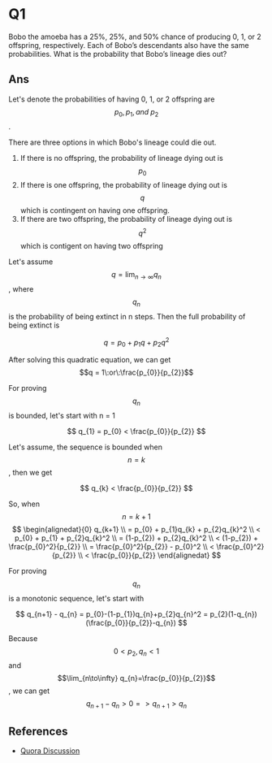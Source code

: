 # Q1

Bobo the amoeba has a 25%, 25%, and 50% chance of producing 0, 1, or 2 offspring, respectively. Each of Bobo’s descendants also have the same probabilities. What is the probability that Bobo’s lineage dies out?

## Ans

Let's denote the probabilities of having 0, 1, or 2 offspring are $$p_{0}, p_{1}, and\;p_{2}$$.

There are three options in which Bobo's lineage could die out.  
1. If there is no offspring, the probability of lineage dying out is $$p_{0}$$  
2. If there is one offspring, the probability of lineage dying out is $$q$$ which is contingent on having one offspring.  
3. If there are two offspring, the probability of lineage dying out is $$q^2$$ which is contigent on having two offspring

Let's assume $$q = \lim_{n\to\infty} q_{n}$$, where $$q_{n}$$ is the probability of being extinct in n steps. Then the full probability of being extinct is


$$
q = p_{0} + p_{1} q + p_{2} q^2
$$


After solving this quadratic equation, we can get $$q = 1\:or\:\frac{p_{0}}{p_{2}}$$

For proving $$q_{n}$$ is bounded, let's start with n = 1


$$
q_{1} = p_{0} < \frac{p_{0}}{p_{2}}
$$


Let's assume, the sequence is bounded when $$n = k$$ , then we get


$$
q_{k} < \frac{p_{0}}{p_{2}}
$$


So, when $$n = k + 1$$
$$
\begin{alignedat}{0}
   q_{k+1} \\ 
   = p_{0} + p_{1}q_{k} + p_{2}q_{k}^2 \\ 
   < p_{0} + p_{1} + p_{2}q_{k}^2 \\
   = (1-p_{2}) + p_{2}q_{k}^2 \\
   < (1-p_{2}) + \frac{p_{0}^2}{p_{2}} \\
   = \frac{p_{0}^2}{p_{2}} - p_{0}^2 \\
   < \frac{p_{0}^2}{p_{2}} \\
   < \frac{p_{0}}{p_{2}}
\end{alignedat}
$$


For proving $$q_{n}$$ is a monotonic sequence, let's start with


$$
q_{n+1} - q_{n} = p_{0}-(1-p_{1})q_{n}+p_{2}q_{n}^2 = p_{2}(1-q_{n})(\frac{p_{0}}{p_{2}}-q_{n})
$$


Because $$0<p_{2}, q_{n}<1$$ and $$\lim_{n\to\infty} q_{n}=\frac{p_{0}}{p_{2}}$$ , we can get $$q_{n+1} - q_{n}>0 => q_{n+1} > q_{n}$$

## References

* [Quora Discussion](https://www.quora.com/Bobo-the-amoeba-has-a-25-25-and-50-chance-of-producing-0-1-or-2-offspring-respectively-Each-of-Bobos-descendants-also-have-the-same-probabilities-What-is-the-probability-that-Bobos-lineage-dies-out)



